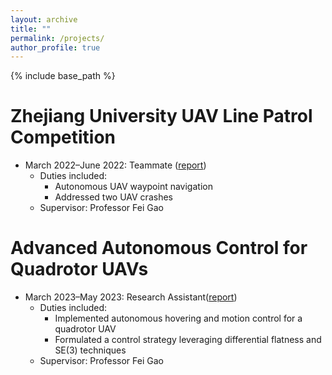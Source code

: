 ```yaml
---
layout: archive
title: ""
permalink: /projects/
author_profile: true
---
```


{% include base_path %}


Zhejiang University UAV Line Patrol Competition
======
* March 2022–June 2022: Teammate ([report](https://mengze3.github.io/patrol/))
  * Duties included:
    * Autonomous UAV waypoint navigation
    * Addressed two UAV crashes 
  * Supervisor: Professor Fei Gao


Advanced Autonomous Control for Quadrotor UAVs
======
* March 2023–May 2023: Research Assistant([report](https://mengze3.github.io/course/))
  * Duties included:
    * Implemented autonomous hovering and motion control for a quadrotor UAV
    * Formulated a control strategy leveraging differential flatness and SE(3) techniques
  * Supervisor: Professor Fei Gao
